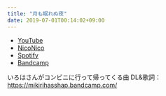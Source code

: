 ```yaml
---
title: "月も眠れぬ夜"
date: 2019-07-01T00:14:02+09:00
---
```


- [YouTube](https://www.youtube.com/watch?bOuvnakPy_s)
- [NicoNico](https://nico.ms/sm35338576)
- [Spotify](https://open.spotify.com/track/5AcrB74p8QqlVVJ9jAmTjF)
- [Bandcamp](https://mikirihasshap.bandcamp.com/track/--127)

いろはさんがコンビニに行って帰ってくる曲 DL&歌詞：https://mikirihasshap.bandcamp.com/